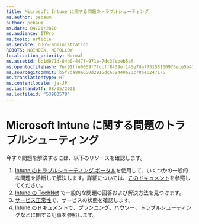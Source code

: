 ```yaml
---
title: Microsoft Intune に関する問題のトラブルシューティング
ms.author: pebaum
author: pebaum
ms.date: 04/21/2020
ms.audience: ITPro
ms.topic: article
ms.service: o365-administration
ROBOTS: NOINDEX, NOFOLLOW
localization_priority: Normal
ms.assetid: bc1d971d-84b0-447f-971e-7dc37ebeb5af
ms.openlocfilehash: 7ec91ffe6069f7fccff8459ef145e7da775158160976ece5b4745499ac5e1fa6
ms.sourcegitcommit: b5f7da89a650d2915dc652449623c78be6247175
ms.translationtype: HT
ms.contentlocale: ja-JP
ms.lasthandoff: 08/05/2021
ms.locfileid: "53980578"
---
```

# <a name="troubleshoot-issues-with-microsoft-intune"></a>Microsoft Intune に関する問題のトラブルシューティング

今すぐ問題を解決するには、以下のリソースを確認します。
  
1. [Intune のトラブルシューティング ポータル](https://devicemanagement.microsoft.com/#blade/Microsoft_Intune_DeviceSettings/TroubleshootBlade)を使用して、いくつかの一般的な問題を診断して解決します。詳細については、[このドキュメント](https://docs.microsoft.com/intune/help-desk-operators)を参照してください。  
2. [Intune の TechNet](https://social.technet.microsoft.com/forums/home?forum=microsoftintuneprod) で一般的な問題の回答および解決方法を見つけます。  
3. [サービス正常性](https://portal.office.com/AdminPortal/Home#/servicehealth)で、サービスの状態を確認します。   
4. [Intune のドキュメント](https://docs.microsoft.com/intune/)で、プランニング、ハウツー、トラブルシューティングなどに関する記事を参照します。 